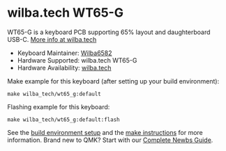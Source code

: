 # wilba.tech WT65-G

WT65-G is a keyboard PCB supporting 65% layout and daughterboard USB-C. [More info at wilba.tech](https://wilba.tech/)

* Keyboard Maintainer: [Wilba6582](https://github.com/Wilba6582)
* Hardware Supported: wilba.tech WT65-G
* Hardware Availability: [wilba.tech](https://wilba.tech/)

Make example for this keyboard (after setting up your build environment):

    make wilba_tech/wt65_g:default

Flashing example for this keyboard:

    make wilba_tech/wt65_g:default:flash

See the [build environment setup](https://docs.qmk.fm/#/getting_started_build_tools) and the [make instructions](https://docs.qmk.fm/#/getting_started_make_guide) for more information. Brand new to QMK? Start with our [Complete Newbs Guide](https://docs.qmk.fm/#/newbs).
